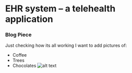 # EHR system – a telehealth application
### Blog Piece
 
Just checking how its all working
I want to add pictures of:
- Coffee
- Trees
- Chocolates
![alt text](https://https://github.com/AmarFurqan/AmarFurqan.github.io/blob/main/0.jpg?raw=true)
